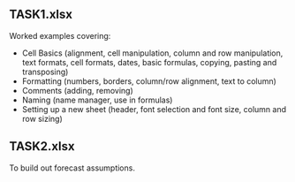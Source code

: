 ## TASK1.xlsx
Worked examples covering:

- Cell Basics (alignment, cell manipulation, column and row manipulation, text formats, cell formats, dates, basic formulas, copying, pasting and transposing)
- Formatting (numbers, borders, column/row alignment, text to column)
- Comments (adding, removing)
- Naming (name manager, use in formulas)
- Setting up a new sheet (header, font selection and font size, column and row sizing)

## TASK2.xlsx
To build out forecast assumptions.

